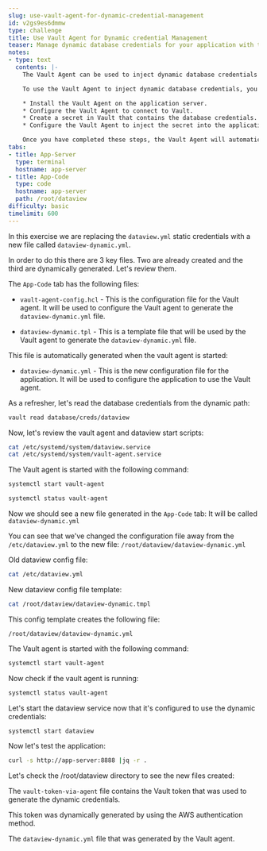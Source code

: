 ```yaml
---
slug: use-vault-agent-for-dynamic-credential-management
id: v2gs9es6dmmw
type: challenge
title: Use Vault Agent for Dynamic credential Management
teaser: Manage dynamic database credentials for your application with the Vault agent.
notes:
- type: text
  contents: |-
    The Vault Agent can be used to inject dynamic database credentials into an application server configuration. This allows for hands-off management of credentials, as the Vault Agent will automatically update the credentials when they are rotated.

    To use the Vault Agent to inject dynamic database credentials, you will need to do the following:

    * Install the Vault Agent on the application server.
    * Configure the Vault Agent to connect to Vault.
    * Create a secret in Vault that contains the database credentials.
    * Configure the Vault Agent to inject the secret into the application server configuration.

    Once you have completed these steps, the Vault Agent will automatically inject the database credentials into the application server configuration whenever the credentials are rotated. This allows you to manage the database credentials in a central location and ensures that the application server is always using the latest credentials.
tabs:
- title: App-Server
  type: terminal
  hostname: app-server
- title: App-Code
  type: code
  hostname: app-server
  path: /root/dataview
difficulty: basic
timelimit: 600
---
```

In this exercise we are replacing the `dataview.yml` static credentials with a new file called `dataview-dynamic.yml`.

In order to do this there are 3 key files.  Two are already created and the third are dynamically generated.  Let's review them.

The `App-Code` tab has the following files:

* `vault-agent-config.hcl` - This is the configuration file for the Vault agent. It will be used to configure the Vault agent to generate the `dataview-dynamic.yml` file.

* `dataview-dynamic.tpl` - This is a template file that will be used by the Vault agent to generate the `dataview-dynamic.yml` file.

This file is automatically generated when the vault agent is started:

* `dataview-dynamic.yml` - This is the new configuration file for the application. It will be used to configure the application to use the Vault agent.

As a refresher, let's read the database credentials from the dynamic path:

```bash
vault read database/creds/dataview
```

Now, let's review the vault agent and dataview start scripts:

```bash
cat /etc/systemd/system/dataview.service
cat /etc/systemd/system/vault-agent.service
```

The Vault agent is started with the following command:

```bash
systemctl start vault-agent
```

```bash
systemctl status vault-agent
```

Now we should see a new file generated in the `App-Code` tab:
It will be called `dataview-dynamic.yml`

You can see that we've changed the configuration file away from the `/etc/dataview.yml` to the new file: `/root/dataview/dataview-dynamic.yml`

Old dataview config file:

```bash
cat /etc/dataview.yml
```

New dataview config file template:

```bash
cat /root/dataview/dataview-dynamic.tmpl
```

This config template creates the following file:

```bash,nocopy
/root/dataview/dataview-dynamic.yml
```

The Vault agent is started with the following command:

```bash
systemctl start vault-agent
```

Now check if the vault agent is running:

```bash
systemctl status vault-agent
```

Let's start the dataview service now that it's configured to use the dynamic credentials:

```bash
systemctl start dataview
```

Now let's test the application:

```bash
curl -s http://app-server:8888 |jq -r .
```

Let's check the /root/dataview directory to see the new files created:

The `vault-token-via-agent` file contains the Vault token that was used to generate the dynamic credentials.

This token was dynamically generated by using the AWS authentication method.

The `dataview-dynamic.yml` file that was generated by the Vault agent.
